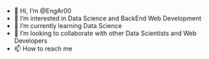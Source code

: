 - 👋 Hi, I’m @EngAr00
- 👀 I’m interested in Data Science and BackEnd Web Development
- 🌱 I’m currently learning Data Science
- 💞️ I’m looking to collaborate with other Data Scientists and Web Developers
- 📫 How to reach me 

<!---
EngAr00/EngAr00 is a ✨ special ✨ repository because its `README.md` (this file) appears on your GitHub profile.
You can click the Preview link to take a look at your changes.
--->
